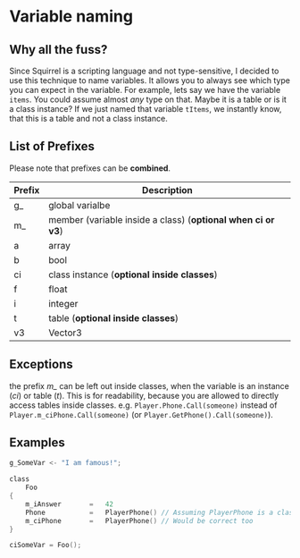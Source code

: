 # Variable naming

## Why all the fuss?
Since Squirrel is a scripting language and not type-sensitive, I decided to use this technique to name variables.
It allows you to always see which type you can expect in the variable.
For example, lets say we have the variable `items`. You could assume almost _any_ type on that. Maybe it is a table or
is it a class instance? 
If we just named that variable `tItems`, we instantly know, that this is a table and not a class instance.

## List of Prefixes
Please note that prefixes can be **combined**.

Prefix | Description
------------- | -------------
g_ | global varialbe
m_ | member (variable inside a class) (**optional when ci or v3**)
a | array
b | bool
ci | class instance (**optional inside classes**)
f | float
i | integer
t | table (**optional inside classes**)
v3 | Vector3

## Exceptions
the prefix _m\__ can be left out inside classes, when the variable is an instance (_ci_) or table (_t_). This is for readability, because you are allowed to directly access tables inside classes.
e.g. `Player.Phone.Call(someone)` instead of `Player.m_ciPhone.Call(someone)` (or `Player.GetPhone().Call(someone)`).

## Examples

```C
g_SomeVar <- "I am famous!";

class
	Foo
{
	m_iAnswer 		=	42
	Phone 			=	PlayerPhone() // Assuming PlayerPhone is a class
	m_ciPhone 		=	PlayerPhone() // Would be correct too
}

ciSomeVar = Foo();
```
